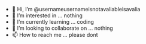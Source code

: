 - 👋 Hi, I’m @usernameusernameisnotavaliableisavalia
- 👀 I’m interested in ... nothing
- 🌱 I’m currently learning ... coding
- 💞️ I’m looking to collaborate on ... nothing
- 📫 How to reach me ... please dont

<!---
usernameusernameisnotavaliableisavalia/usernameusernameisnotavaliableisavalia is a ✨ special ✨ repository because its `README.md` (this file) appears on your GitHub profile.
You can click the Preview link to take a look at your changes.
--->
